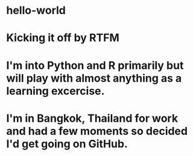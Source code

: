 # hello-world
# Kicking it off by RTFM
# I'm into Python and R primarily but will play with almost anything as a learning excercise.
# I'm in Bangkok, Thailand for work and had a few moments so decided I'd get going on GitHub.
